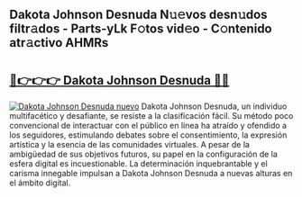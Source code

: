 ## Dakota Johnson Desnuda N𝚞𝚎vos desn𝚞dos filtr𝚊dos - Parts-yLk F𝚘tos vid𝚎o - C𝚘ntenido atr𝚊ctivo AHMRs

# <h2><a href="http://mbcbol.tromn.icu/?c=Dakota+Johnson+Desnuda">🔗👉👉👉 Dakota Johnson Desnuda 🔗🔗</a></h2>

[![Dakota Johnson Desnuda nuevo](https://i.imgur.com/pEAQMta.gif)](http://mbcbol.tromn.icu/?c=Dakota+Johnson+Desnuda)
Dakota Johnson Desnuda, un individuo multifacético y desafiante, se resiste a la clasificación fácil. Su método poco convencional de interactuar con el público en línea ha atraído y ofendido a los seguidores, estimulando debates sobre el consentimiento, la expresión artística y la esencia de las comunidades virtuales. A pesar de la ambigüedad de sus objetivos futuros, su papel en la configuración de la esfera digital es incuestionable. La determinación inquebrantable y el carisma innegable impulsan a Dakota Johnson Desnuda a nuevas alturas en el ámbito digital.
